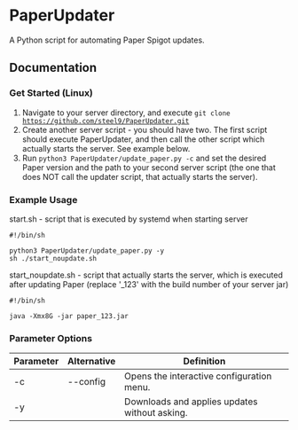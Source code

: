 # PaperUpdater
A Python script for automating Paper Spigot updates.

## Documentation
### Get Started (Linux)
1. Navigate to your server directory, and execute <code>git clone https://github.com/steel9/PaperUpdater.git</code>
2. Create another server script - you should have two. The first script should execute PaperUpdater, and then call the other script which actually starts the server. See example below.
3. Run <code>python3 PaperUpdater/update_paper.py -c</code> and set the desired Paper version and the path to your second server script (the one that does NOT call the updater script, that actually starts the server).


### Example Usage
start.sh - script that is executed by systemd when starting server

    #!/bin/sh

    python3 PaperUpdater/update_paper.py -y
    sh ./start_noupdate.sh
start_noupdate.sh - script that actually starts the server, which is executed after updating Paper (replace '\_123' with the build number of your server jar)

    #!/bin/sh

    java -Xmx8G -jar paper_123.jar

### Parameter Options
|Parameter|Alternative|Definition|
|---|---|---|
|-c|--config|Opens the interactive configuration menu.|
|-y||Downloads and applies updates without asking.|
